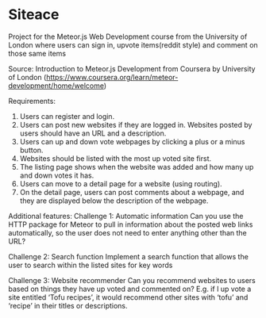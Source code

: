 # Siteace
Project for the Meteor.js Web Development course from the University of London where users can sign in, upvote items(reddit style) and comment on those same items

Source: Introduction to Meteor.js Development from Coursera by University of London (https://www.coursera.org/learn/meteor-development/home/welcome)

Requirements:
1.	Users can register and login.
2.	Users can post new websites if they are logged in. Websites posted by users should have an URL and a description.
3.	Users can up and down vote webpages by clicking a plus or a minus button.
4.	Websites should be listed with the most up voted site first.
5.	The listing page shows when the website was added and how many up and down votes it has.
6.	Users can move to a detail page for a website (using routing).
7.	On the detail page, users can post comments about a webpage, and they are displayed below the description of the webpage.

Additional features:
Challenge 1: Automatic information Can you use the HTTP package for Meteor to pull in information about the posted web links automatically, so the user does not need to enter anything other than the URL?

Challenge 2: Search function Implement a search function that allows the user to search within the listed sites for key words

Challenge 3: Website recommender Can you recommend websites to users based on things they have up voted and commented on? E.g. if I up vote a site entitled ‘Tofu recipes’, it would recommend other sites with ‘tofu’ and ‘recipe’ in their titles or descriptions.

